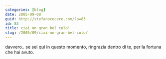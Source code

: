 ```yaml
---
categories: [blog]
date: 2005-09-08
guid: http://stefanocecere.com/?p=83
id: 83
title: ciai un gran bel culo!
slug: /2005/09/ciai-un-gran-bel-culo/
---
```


davvero.. se sei qui in questo momento, ringrazia dentro di te, per la fortuna che hai avuto.